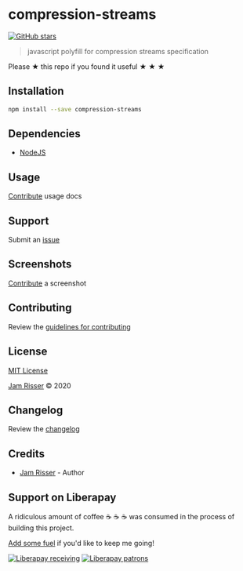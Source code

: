 # compression-streams

[![GitHub stars](https://img.shields.io/github/stars/codejamninja/compression-streams.svg?style=social&label=Stars)](https://github.com/codejamninja/compression-streams)

> javascript polyfill for compression streams specification

Please ★ this repo if you found it useful ★ ★ ★

## Installation

```sh
npm install --save compression-streams
```

## Dependencies

- [NodeJS](https://nodejs.org)

## Usage

[Contribute](https://github.com/codejamninja/compression-streams/blob/master/CONTRIBUTING.md) usage docs

## Support

Submit an [issue](https://github.com/codejamninja/compression-streams/issues/new)

## Screenshots

[Contribute](https://github.com/codejamninja/compression-streams/blob/master/CONTRIBUTING.md) a screenshot

## Contributing

Review the [guidelines for contributing](https://github.com/codejamninja/compression-streams/blob/master/CONTRIBUTING.md)

## License

[MIT License](https://github.com/codejamninja/compression-streams/blob/master/LICENSE)

[Jam Risser](https://codejam.ninja) © 2020

## Changelog

Review the [changelog](https://github.com/codejamninja/compression-streams/blob/master/CHANGELOG.md)

## Credits

- [Jam Risser](https://codejam.ninja) - Author

## Support on Liberapay

A ridiculous amount of coffee ☕ ☕ ☕ was consumed in the process of building this project.

[Add some fuel](https://liberapay.com/codejamninja/donate) if you'd like to keep me going!

[![Liberapay receiving](https://img.shields.io/liberapay/receives/codejamninja.svg?style=flat-square)](https://liberapay.com/codejamninja/donate)
[![Liberapay patrons](https://img.shields.io/liberapay/patrons/codejamninja.svg?style=flat-square)](https://liberapay.com/codejamninja/donate)
